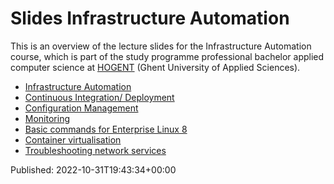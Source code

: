 # Slides Infrastructure Automation

This is an overview of the lecture slides for the Infrastructure Automation course, which is part of the study programme professional bachelor applied computer science at [HOGENT](https://www.hogent.be/) (Ghent University of Applied Sciences).

- [Infrastructure Automation](00-infra-intro.html)
- [Continuous Integration/ Deployment](01-ci-cd-jenkins.html)
- [Configuration Management](02-config-mgmt.html)
- [Monitoring](03-monitoring.html)
- [Basic commands for Enterprise Linux 8](91-basic-commands-el8.html)
- [Container virtualisation](92-containers.html)
- [Troubleshooting network services](93-troubleshooting.html)


Published: 2022-10-31T19:43:34+00:00

